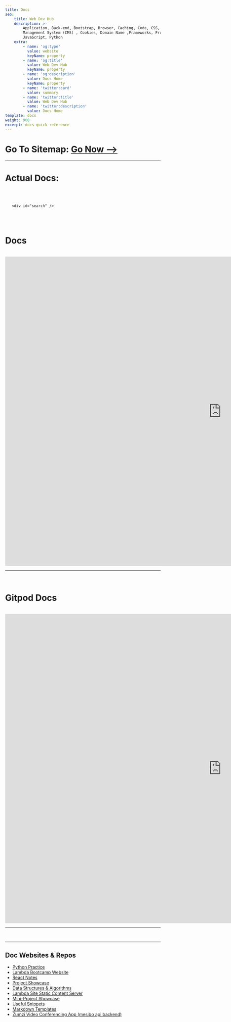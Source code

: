 ```yaml
---
title: Docs
seo:
    title: Web Dev Hub
    description: >-
        Application, Back-end, Bootstrap, Browser, Caching, Code, CSS, Content
        Management System (CMS) , Cookies, Domain Name ,Frameworks, Front-end,
        JavaScript, Python
    extra:
        - name: 'og:type'
          value: website
          keyName: property
        - name: 'og:title'
          value: Web Dev Hub
          keyName: property
        - name: 'og:description'
          value: Docs Home
          keyName: property
        - name: 'twitter:card'
          value: summary
        - name: 'twitter:title'
          value: Web Dev Hub
        - name: 'twitter:description'
          value: Docs Home
template: docs
weight: 900
excerpt: docs quick reference
---
```


# Go To Sitemap: [Go Now -->](./docs/sitemap/)

---

<div id="search"></div>

# Actual Docs:

<br>
<br>

       <div id="search" />
<br>
               <div id="search" className="inner"></div>
<br>
<h1>  Docs</h1>
<br>

<iframe class="inner" src="https://docs42.netlify.app/#C:/MY-WEB-DEV/__NEW_GIT/DOCS/docs-collection" height="1000px" width="1400px" scrolling="yes" frameborder="no" loading="lazy" allowtransparency="true" allowfullscreen="true"  frameborder="0" ></iframe>

<br>
<hr>
<br>

<h1>Gitpod Docs</h1>
<br>

<iframe class="inner" src="https://archive-42.github.io/my-docs-gitpod-html/" height="1000px" width="1400px" scrolling="yes" frameborder="no" loading="lazy" allowtransparency="true" allowfullscreen="true"  frameborder="0" ></iframe>

<br>
<hr>
<br>


---

## Doc Websites & Repos

-   [Python Practice](https://github.com/bgoonz/PYTHON_PRAC)
-   [Lambda Bootcamp Website](https://lambda-resources.netlify.app/)
-   [React Notes](https://github.com/bgoonz/React_Notes_V3)
-   [Project Showcase](https://github.com/bgoonz/Project-Showcase)
-   [Data Structures & Algorithms](https://github.com/bgoonz/DS-ALGO-OFFICIAL)
-   [Lambda Site Static Content Server](https://github.com/bgoonz/Lambda-Resource-Static-Assets)
-   [Mini-Project Showcase](https://github.com/bgoonz/mini-project-showcase)
-   [Useful Snippets](https://github.com/bgoonz/Useful-Snippets-js)
-   [Markdown Templates](https://github.com/bgoonz/Markdown-Templates)
-   [Zumzi Video Conferencing App (mesibo api backend)](https://github.com/bgoonz/zumzi-chat-messenger)

